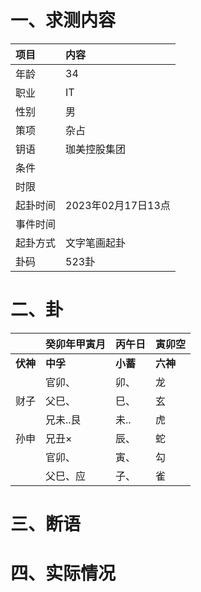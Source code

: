 # 一、求测内容
|项目|内容|
|:-|:-|
|年龄|34|
|职业|IT|
|性别|男|
|策项|杂占|
|钥语|珈美控股集团|
|条件||
|时限||
|起卦时间|2023年02月17日13点|
|事件时间||
|起卦方式|文字笔画起卦|
|卦码|523卦|

# 二、卦
||癸卯年甲寅月|丙午日|寅卯空|
|:-|:-|:-|:-|
|**伏神**|**中孚**|**小蓄**|**六神**|
||官卯、|卯、|龙|
|财子|父巳、|巳、|玄|
||兄未..艮|未..|虎|
|孙申|兄丑×|辰、|蛇|
||官卯、|寅、|勾|
||父巳、应|子、|雀|


# 三、断语

# 四、实际情况